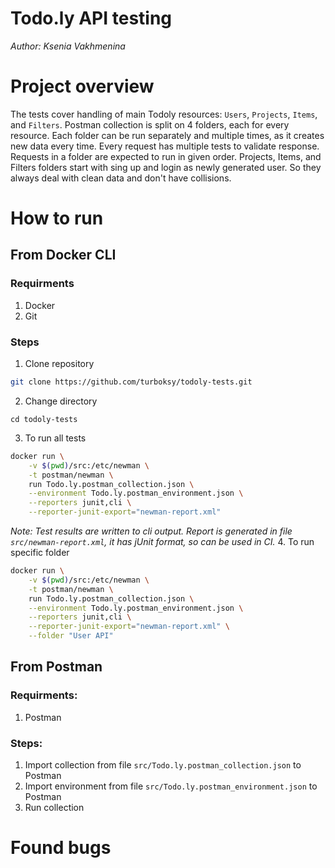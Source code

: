 # Todo.ly API testing
_Author: Ksenia Vakhmenina_

# Project overview

The tests cover handling of main Todoly resources: `Users`, `Projects`, `Items`, and `Filters`. Postman collection is split on 4 folders, each for every resource. Each folder can be run separately and multiple times, as it creates new data every time. Every request has multiple tests to validate response. Requests in a folder are expected to run in given order.
Projects, Items, and Filters folders start with sing up and login as newly generated user. So they always deal with clean data and don't have collisions.

# How to run

## From Docker CLI

### Requirments
1. Docker
2. Git

### Steps
1. Clone repository
```bash
git clone https://github.com/turboksy/todoly-tests.git
```
2. Change directory
```
cd todoly-tests
```
3. To run all tests
```bash
docker run \
    -v $(pwd)/src:/etc/newman \
    -t postman/newman \
    run Todo.ly.postman_collection.json \
    --environment Todo.ly.postman_environment.json \
    --reporters junit,cli \
    --reporter-junit-export="newman-report.xml"
```
_Note: Test results are written to cli output. Report is generated in file `src/newman-report.xml`, it has jUnit format, so can be used in CI._
4. To run specific folder
```bash
docker run \
    -v $(pwd)/src:/etc/newman \
    -t postman/newman \
    run Todo.ly.postman_collection.json \
    --environment Todo.ly.postman_environment.json \
    --reporters junit,cli \
    --reporter-junit-export="newman-report.xml" \
    --folder "User API"
```


## From Postman

### Requirments:
1. Postman

### Steps:
1. Import collection from file `src/Todo.ly.postman_collection.json` to Postman
2. Import environment from file `src/Todo.ly.postman_environment.json` to Postman
3. Run collection

# Found bugs

